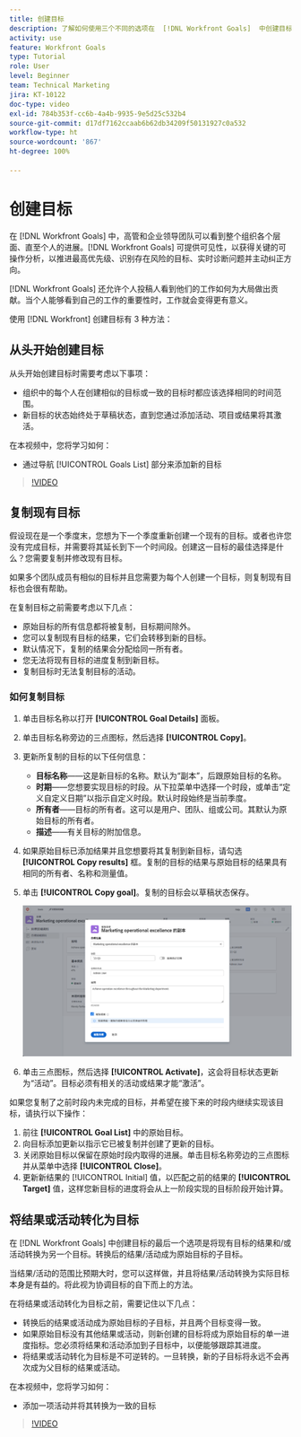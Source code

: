 ```yaml
---
title: 创建目标
description: 了解如何使用三个不同的选项在  [!DNL Workfront Goals]  中创建目标。
activity: use
feature: Workfront Goals
type: Tutorial
role: User
level: Beginner
team: Technical Marketing
jira: KT-10122
doc-type: video
exl-id: 784b353f-cc6b-4a4b-9935-9e5d25c532b4
source-git-commit: d17df7162ccaab6b62db34209f50131927c0a532
workflow-type: ht
source-wordcount: '867'
ht-degree: 100%

---
```


# 创建目标

在 [!DNL Workfront Goals] 中，高管和企业领导团队可以看到整个组织各个层面、直至个人的进展。[!DNL Workfront Goals] 可提供可见性，以获得关键的可操作分析，以推进最高优先级、识别存在风险的目标、实时诊断问题并主动纠正方向。

[!DNL Workfront Goals] 还允许个人投稿人看到他们的工作如何为大局做出贡献。当个人能够看到自己的工作的重要性时，工作就会变得更有意义。

使用 [!DNL Workfront] 创建目标有 3 种方法：

## 从头开始创建目标

从头开始创建目标时需要考虑以下事项：

* 组织中的每个人在创建相似的目标或一致的目标时都应该选择相同的时间范围。
* 新目标的状态始终处于草稿状态，直到您通过添加活动、项目或结果将其激活。

在本视频中，您将学习如何：

* 通过导航 [!UICONTROL Goals List] 部分来添加新的目标

>[!VIDEO](https://video.tv.adobe.com/v/3412616/?quality=12&learn=on&enablevpops&captions=chi_hans)

## 复制现有目标

假设现在是一个季度末，您想为下一个季度重新创建一个现有的目标。或者也许您没有完成目标，并需要将其延长到下一个时间段。创建这一目标的最佳选择是什么？您需要复制并修改现有目标。

如果多个团队成员有相似的目标并且您需要为每个人创建一个目标，则复制现有目标也会很有帮助。

在复制目标之前需要考虑以下几点：

* 原始目标的所有信息都将被复制，目标期间除外。
* 您可以复制现有目标的结果，它们会转移到新的目标。
* 默认情况下，复制的结果会分配给同一所有者。
* 您无法将现有目标的进度复制到新目标。
* 复制目标时无法复制目标的活动。

### 如何复制目标

1. 单击目标名称以打开 **[!UICONTROL Goal Details]** 面板。
1. 单击目标名称旁边的三点图标，然后选择 **[!UICONTROL Copy]**。
1. 更新所复制的目标的以下任何信息：
   * **目标名称**——这是新目标的名称。默认为“副本”，后跟原始目标的名称。
   * **时期**——您想要实现目标的时段。从下拉菜单中选择一个时段，或单击“定义自定义日期”以指示自定义时段。默认时段始终是当前季度。
   * **所有者**——目标的所有者。这可以是用户、团队、组或公司。其默认为原始目标的所有者。
   * **描述**——有关目标的附加信息。

1. 如果原始目标已添加结果并且您想要将其复制到新目标，请勾选 **[!UICONTROL Copy results]** 框。复制的目标的结果与原始目标的结果具有相同的所有者、名称和测量值。

1. 单击 **[!UICONTROL Copy goal]**。复制的目标会以草稿状态保存。

   ![[!DNL Workfront Goals] 中 [!UICONTROL Goal Details] 面板的图像，其中显示了 [!UICONTROL Copy] 选项](assets/03-workfront-goals-copy-a-goal.png)

1. 单击三点图标，然后选择 **[!UICONTROL Activate]**，这会将目标状态更新为“活动”。目标必须有相关的活动或结果才能“激活”。

如果您复制了之前时段内未完成的目标，并希望在接下来的时段内继续实现该目标，请执行以下操作：

1. 前往 **[!UICONTROL Goal List]** 中的原始目标。
1. 向目标添加更新以指示它已被复制并创建了更新的目标。
1. 关闭原始目标以保留在原始时段内取得的进展。单击目标名称旁边的三点图标并从菜单中选择 **[!UICONTROL Close]**。
1. 更新新结果的 [!UICONTROL Initial] 值，以匹配之前的结果的 **[!UICONTROL Target]** 值，这样您新目标的进度将会从上一阶段实现的目标阶段开始计算。

## 将结果或活动转化为目标

在 [!DNL Workfront Goals] 中创建目标的最后一个选项是将现有目标的结果和/或活动转换为另一个目标。转换后的结果/活动成为原始目标的子目标。

当结果/活动的范围比预期大时，您可以这样做，并且将结果/活动转换为实际目标本身是有益的。将此视为协调目标的自下而上的方法。

在将结果或活动转化为目标之前，需要记住以下几点：

* 转换后的结果或活动成为原始目标的子目标，并且两个目标变得一致。
* 如果原始目标没有其他结果或活动，则新创建的目标将成为原始目标的单一进度指标。您必须将结果和活动添加到子目标中，以便能够跟踪其进度。
* 将结果或活动转化为目标是不可逆转的。一旦转换，新的子目标将永远不会再次成为父目标的结果或活动。

在本视频中，您将学习如何：

* 添加一项活动并将其转换为一致的目标

>[!VIDEO](https://video.tv.adobe.com/v/3416521/?quality=12&learn=on&enablevpops&captions=chi_hans)

